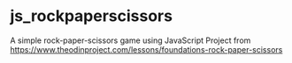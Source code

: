 # js_rockpaperscissors

A simple rock-paper-scissors game using JavaScript
Project from https://www.theodinproject.com/lessons/foundations-rock-paper-scissors
